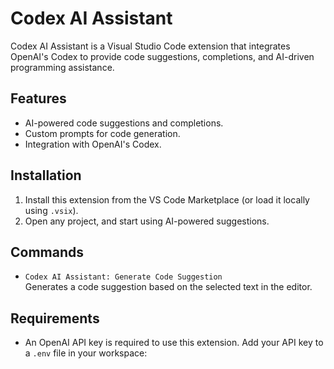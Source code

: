 # Codex AI Assistant

Codex AI Assistant is a Visual Studio Code extension that integrates OpenAI's Codex to provide code suggestions, completions, and AI-driven programming assistance.

## Features
- AI-powered code suggestions and completions.
- Custom prompts for code generation.
- Integration with OpenAI's Codex.

## Installation
1. Install this extension from the VS Code Marketplace (or load it locally using `.vsix`).
2. Open any project, and start using AI-powered suggestions.

## Commands
- `Codex AI Assistant: Generate Code Suggestion`  
  Generates a code suggestion based on the selected text in the editor.

## Requirements
- An OpenAI API key is required to use this extension. Add your API key to a `.env` file in your workspace:
